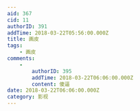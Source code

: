 ```yaml
---
aid: 367
cid: 11
authorID: 391
addTime: 2018-03-22T05:56:00.000Z
title: 画皮
tags:
    - 画皮
comments:
    -
        authorID: 395
        addTime: 2018-03-22T06:06:00.000Z
        content: 傻逼
date: 2018-03-22T06:06:00.000Z
category: 影视
---
```



